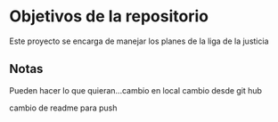 # Objetivos de la repositorio

Este proyecto se encarga de manejar los planes de la liga de la justicia


## Notas
Pueden hacer lo que quieran...cambio en local
cambio desde git hub

cambio de readme para push
